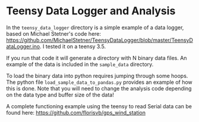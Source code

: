 # Teensy Data Logger and Analysis

In the `teensy_data_logger` directory is a simple example of a data logger, based on Michael Stetner's code here: https://github.com/MichaelStetner/TeensyDataLogger/blob/master/TeensyDataLogger.ino. I tested it on a teensy 3.5. 


If you run that code it will generate a directory with N binary data files. An example of the data is included in the `sample_data` directory.


To load the binary data into python requires jumping through some hoops. The python file `load_sample_data_to_pandas.py` provides an example of how this is done. Note that you will need to change the analysis code depending on the data type and buffer size of the data!


A complete functioning example using the teensy to read Serial data can be found here: https://github.com/florisvb/gps_wind_station